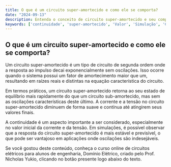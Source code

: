 ```yaml
---
title: O que é um circuito super-amortecido e como ele se comporta?
date: "2024-09-13"
description: Entenda o conceito de circuito super-amortecido e seu comportamento em circuitos de segunda ordem.
keywords: ['continuidade', 'super-amortecido', 'Valor', 'Simulação', 'Corrente', 'inicial', 'Resolvido']
---
```


## O que é um circuito super-amortecido e como ele se comporta?

Um circuito super-amortecido é um tipo de circuito de segunda ordem onde a resposta ao impulso decai exponencialmente sem oscilações. Isso ocorre quando o sistema possui um fator de amortecimento maior que um, resultando em raízes reais e distintas na equação característica do circuito.

Em termos práticos, um circuito super-amortecido retorna ao seu estado de equilíbrio mais rapidamente do que um circuito sub-amortecido, mas sem as oscilações características deste último. A corrente e a tensão no circuito super-amortecido diminuem de forma suave e contínua até atingirem seus valores finais.

A continuidade é um aspecto importante a ser considerado, especialmente no valor inicial da corrente e da tensão. Em simulações, é possível observar que a resposta do circuito super-amortecido é mais estável e previsível, o que pode ser vantajoso em aplicações onde oscilações são indesejáveis.

Se você gostou deste conteúdo, conheça o curso online de circuitos elétricos para alunos de engenharia, Domínio Elétrico, criado pelo Prof. Nicholas Yukio, clicando no botão presente logo abaixo do texto.
